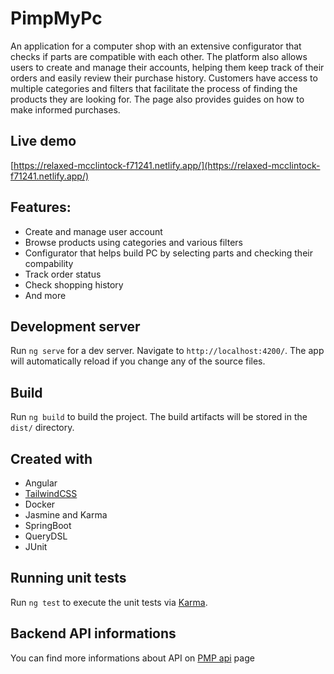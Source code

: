 # PimpMyPc

An application for a computer shop with an extensive configurator that checks if parts are compatible with each other. The platform also allows users to create and manage their accounts, helping them keep track of their orders and easily review their purchase history. Customers have access to multiple categories and filters that facilitate the process of finding the products they are looking for. The page also provides guides on how to make informed purchases.

## Live demo

[https://relaxed-mcclintock-f71241.netlify.app/](https://relaxed-mcclintock-f71241.netlify.app/)

## Features:

- Create and manage user account
- Browse products using categories and various filters
- Configurator that helps build PC by selecting parts and checking their compability
- Track order status
- Check shopping history
- And more

## Development server

Run `ng serve` for a dev server. Navigate to `http://localhost:4200/`. The app will automatically reload if you change any of the source files.

## Build

Run `ng build` to build the project. The build artifacts will be stored in the `dist/` directory.

## Created with

- Angular
- [TailwindCSS](https://tailwindcss.com/)
- Docker
- Jasmine and Karma
- SpringBoot
- QueryDSL
- JUnit

## Running unit tests

Run `ng test` to execute the unit tests via [Karma](https://karma-runner.github.io).

## Backend API informations

You can find more informations about API on [PMP api](https://github.com/Tegridy/PimpMyPC-API) page
